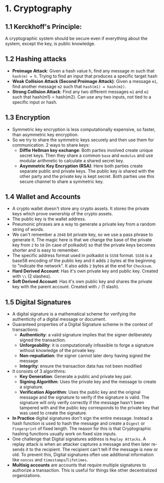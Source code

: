 # 1. Cryptography
## 1.1 Kerckhoff's Principle:
A cryptographic system should be secure even if everything about the system, except the key, is public knowledge.

## 1.2 Hashing attacks
* **Preimage Attack**: Given a hash value h, find any message m such that `hash(m) = h`. Trying to find an input that produces a specific target hash
* **Weak Collision Attack (Second Preimage Attack)**: Given a message `m1`, find another message `m2` such that `hash(m1) = hash(m2)`.
* **Strong Collision Attack**: Find any two different messages `m1` and `m2` such that hash(m1) = hash(m2). Can use any two inputs, not tied to a specific input or hash.

## 1.3 Encryption
* Symmetric key encryption is less computationally expensive, so faster, than asymmetric key encryption. 
* So we try to share the symmetric keys securely and then use them for communication. 2 ways to share keys:
    * **Diffie Hellman key exchange**: Both parties involved create unique secret keys. Then they share a common `base` and `modulus` and use modular arithmetic to calculate a shared secret key.
    * **Asymmetric Key Encryption (RSA)**: Here both parties create separate public and private keys. The public key is shared with the other party and the private key is kept secret. Both parties use this secure channel to share a symmetric key.

## 1.4 Wallet and Accounts
* A crypto wallet doesn't store any crypto assets. It stores the private keys which prove ownership of the crypto assets.
* The public key is the wallet address.
* Pneumonic phrases are a way to generate a private key from a random string of words.
* We can't remember a `2048` bit private key, so we use a pass phrase to generate it. The magic here is that we change the base of the private key from `2` to `58` (in case of polkadot) so that the private keys becomes shorter and is easy to remember.
* The specific address format used in polkadot is `SS58` format. `SS58` is a base58 encoding of the public key and it adds `2` bytes at the beginning to "indicate the network". It also adds `2` bytes at the end for `Checksum`.
* **Hard Derived Account**: Has it's own private key and public key. Created with `\\` (2 slashes).
* **Soft Derived Account**: Has it's own public key and shares the private key with the parent account. Created with `/` (1 slash).

## 1.5 Digital Signatures
* A digital signature is a mathematical scheme for verifying the authenticity of a digital message or document.
* Guaranteed properties of a Digital Signature scheme in the context of transactions:
    * **Authenticity**: a valid signature implies that the signer deliberately signed the transaction.
    * **Unforgeability**: it is computationally infeasible to forge a signature without knowledge of the private key.
    * **Non-repudiation**: the signer cannot later deny having signed the message
    * **Integrity**: ensure the transaction data has not been modified
* It consists of 3 algorithms:
    * **Key Generation**: Generate a public and private key pair.
    * **Signing Algorithm**: Uses the private key and the message to create a signature.
    * **Verification Algorithm**: Uses the public key and the original message and the signature to verify if the signature is valid. The signature will only verify correctly if the message hasn't been tampered with and the public key corresponds to the private key that was used to create the signature.
* **In Practice** digital signatures don't sign the entire message. Instead a hash function is used to hash the message and create a `Digest` or `Fingerprint` of fixed length. The reason for this is that Cryptographic hashing functions usually work on fixed size inputs.
* One challenge that Digital signatures address is `Replay Attacks`. A replay attack is when an attacker captures a message and then later re-sends it to the recipient. The recipient can't tell if the message is new or old. To prevent this, Digital signatures often use additional information like `nonces` and `timestamps`/`lifetimes`.
* **Multisig accounts** are accounts that require multiple signatures to authorize a transaction. This is useful for things like other decentralized organizations.
